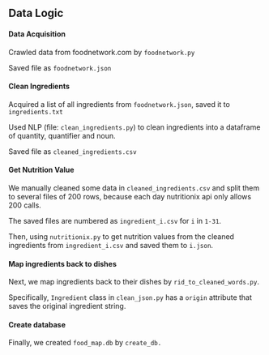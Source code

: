## Data Logic


#### Data Acquisition

Crawled data from foodnetwork.com by `foodnetwork.py`

Saved file as `foodnetwork.json`

#### Clean Ingredients

Acquired a list of all ingredients from `foodnetwork.json`, saved it to `ingredients.txt`

Used NLP (file: `clean_ingredients.py`) to clean ingredients into a dataframe of quantity, quantifier and noun.

Saved file as `cleaned_ingredients.csv`

#### Get Nutrition Value

We manually cleaned some data in  `cleaned_ingredients.csv` and split them to several files of 200 rows, because each day nutritionix api only allows 200 calls.

The saved files are numbered as `ingredient_i.csv` for `i` in `1-31`.

Then, using `nutritionix.py` to get nutrition values from the cleaned ingredients from `ingredient_i.csv` and saved them to `i.json`.

#### Map ingredients back to dishes

Next, we map ingredients back to their dishes by `rid_to_cleaned_words.py`. 

Specifically, `Ingredient` class in `clean_json.py` has a `origin` attribute that saves the original ingredient string.

#### Create database

Finally, we created `food_map.db` by `create_db.`


